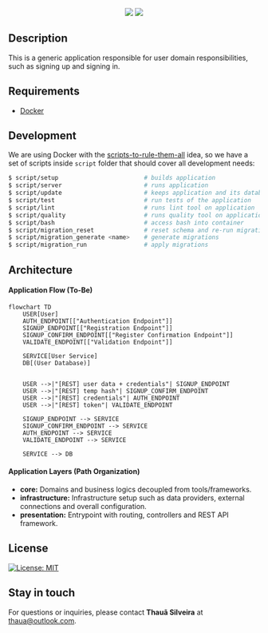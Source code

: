 <p align="center">
<a href="https://codeclimate.com/github/thaua/user-service/maintainability"><img src="https://api.codeclimate.com/v1/badges/9ddec246b88866345afd/maintainability" /></a>
<a href="https://codeclimate.com/github/thaua/user-service/test_coverage"><img src="https://api.codeclimate.com/v1/badges/9ddec246b88866345afd/test_coverage" /></a>
</p>

## Description

This is a generic application responsible for user domain responsibilities, such as signing up and signing in. 

## Requirements

- [Docker](https://www.docker.com/get-started)

## Development

We are using Docker with the [scripts-to-rule-them-all](https://github.com/github/scripts-to-rule-them-all) idea, so we
have a set of scripts inside `script` folder that should cover all development needs:

```bash
$ script/setup                        # builds application
$ script/server                       # runs application
$ script/update                       # keeps application and its database schema up to date
$ script/test                         # run tests of the application
$ script/lint                         # runs lint tool on application
$ script/quality                      # runs quality tool on application (CodeClimate)
$ script/bash                         # access bash into container
$ script/migration_reset              # reset schema and re-run migrations
$ script/migration_generate <name>    # generate migrations
$ script/migration_run                # apply migrations
```

## Architecture

#### Application Flow (To-Be)

```mermaid
flowchart TD
    USER[User]
    AUTH_ENDPOINT[["Authentication Endpoint"]]
    SIGNUP_ENDPOINT[["Registration Endpoint"]]
    SIGNUP_CONFIRM_ENDPOINT[["Register Confirmation Endpoint"]]
    VALIDATE_ENDPOINT[["Validation Endpoint"]]

    SERVICE[User Service]
    DB[(User Database)]


    USER -->|"[REST] user data + credentials"| SIGNUP_ENDPOINT
    USER -->|"[REST] temp hash"| SIGNUP_CONFIRM_ENDPOINT
    USER -->|"[REST] credentials"| AUTH_ENDPOINT
    USER -->|"[REST] token"| VALIDATE_ENDPOINT

    SIGNUP_ENDPOINT --> SERVICE
    SIGNUP_CONFIRM_ENDPOINT --> SERVICE
    AUTH_ENDPOINT --> SERVICE
    VALIDATE_ENDPOINT --> SERVICE

    SERVICE --> DB
```

#### Application Layers (Path Organization)

- **core:** Domains and business logics decoupled from tools/frameworks.
- **infrastructure:** Infrastructure setup such as data providers, external connections and overall configuration.
- **presentation:** Entrypoint with routing, controllers and REST API framework.

## License

[![License: MIT](https://img.shields.io/badge/License-MIT-yellow.svg)](LICENSE)

## Stay in touch

For questions or inquiries, please contact **Thauã Silveira** at [thaua@outlook.com](mailto:thaua@outlook.com).
